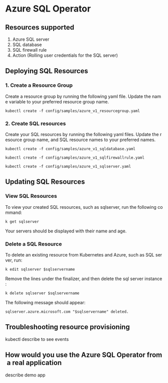 # Azure SQL Operator

## Resources supported

1. Azure SQL server
2. SQL database
3. SQL firewall rule
4. Action (Rolling user credentials for the SQL server)

## Deploying SQL Resources

### 1. Create a Resource Group

Create a resource group by running the following yaml file. Update the name variable to your preferred resource group name.

```kubectl create -f config/samples/azure_v1_resourcegroup.yaml```

### 2. Create SQL resources

Create your SQL resources by running the following yaml files. Update the resource group name, and SQL resource names to your preferred names.

```kubectl create -f config/samples/azure_v1_sqldatabase.yaml```

```kubectl create -f config/samples/azure_v1_sqlfirewallrule.yaml```

```kubectl create -f config/samples/azure_v1_sqlserver.yaml```

## Updating SQL Resources

### View SQL Resources

To view your created SQL resources, such as sqlserver, run the following command:

`k get sqlserver`

Your servers should be displayed with their name and age.

### Delete a SQL Resource

To delete an existing resource from Kubernetes and Azure, such as SQL server, run:

`k edit sqlserver $sqlservername`

Remove the lines under the finalizer, and then delete the sql server instance:

`k delete sqlserver $sqlservername`

The following message should appear:

`sqlserver.azure.microsoft.com "$sqlservername" deleted.`

## Troubleshooting resource provisioning

kubectl describe to see events

## How would you use the Azure SQL Operator from a real application

describe demo app
